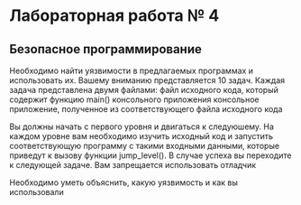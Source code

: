 # Лабораторная работа № 4
## Безопасное программирование

Необходимо найти уязвимости в предлагаемых программах и использовать их. Вашему вниманию представляется 10 задач. Каждая задача представлена двумя файлами:
файл исходного кода, который содержит функцию main() консольного приложения
консольное приложение, полученное из соответствующего файла исходного кода

Вы должны начать с первого уровня и двигаться к следуюшему. На каждом уровне вам необходимо изучить исходный код и запустить соответствующую программу с такими входными данными, которые приведут к вызову функции jump_level(). В случае успеха вы переходите к следующей задаче. 
Вам запрещается использовать отладчик 
 
Необходимо уметь объяснить, какую уязвимость и как вы использовали 
